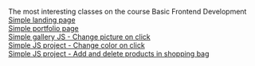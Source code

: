 The most interesting classes on the course Basic Frontend Development
<br>
[Simple landing page](https://angemariya.github.io/Basic_FE/Project-3/index.html)
<br>
[Simple portfolio page](https://angemariya.github.io/Basic_FE/Project-5/index.html)
<br>
[Simple gallery JS - Change picture on click](https://angemariya.github.io/Basic_FE/Project-11/index.html)
<br>
[Simple JS project - Change color on click](https://angemariya.github.io/Basic_FE/Project-13%20(Homework)/index.html)
<br>
[Simple JS project - Add and delete products in shopping bag](https://angemariya.github.io/Basic_FE/Project-15-Final/index.html)
<br>

